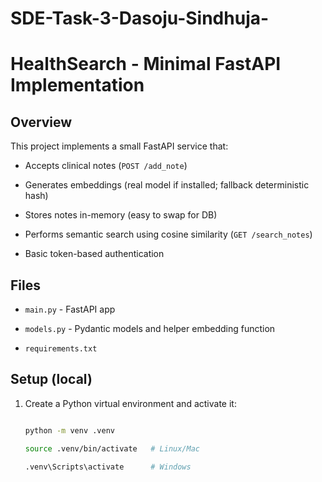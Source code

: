 # SDE-Task-3-Dasoju-Sindhuja-
# HealthSearch - Minimal FastAPI Implementation



## Overview

This project implements a small FastAPI service that:

- Accepts clinical notes (`POST /add_note`)

- Generates embeddings (real model if installed; fallback deterministic hash)

- Stores notes in-memory (easy to swap for DB)

- Performs semantic search using cosine similarity (`GET /search_notes`)

- Basic token-based authentication



## Files

- `main.py` - FastAPI app

- `models.py` - Pydantic models and helper embedding function

- `requirements.txt`



## Setup (local)

1. Create a Python virtual environment and activate it:

   ```bash

   python -m venv .venv

   source .venv/bin/activate   # Linux/Mac

   .venv\Scripts\activate      # Windows

